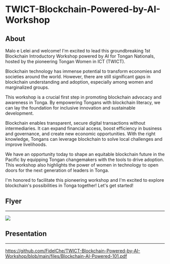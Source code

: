 # TWICT-Blockchain-Powered-by-AI-Workshop

## About

Malo e Lelei and welcome! I'm excited to lead this groundbreaking 1st Blockchain Introductory Workshop powered by AI for Tongan Nationals, hosted by the pioneering Tongan Women in ICT (TWICT).

Blockchain technology has immense potential to transform economies and societies around the world. However, there are still significant gaps in blockchain understanding and adoption, especially among women and marginalized groups.

This workshop is a crucial first step in promoting blockchain advocacy and awareness in Tonga. By empowering Tongans with blockchain literacy, we can lay the foundation for inclusive innovation and sustainable development.

Blockchain enables transparent, secure digital transactions without intermediaries. It can expand financial access, boost efficiency in business and governance, and create new economic opportunities. With the right knowledge, Tongans can leverage blockchain to solve local challenges and improve livelihoods.

We have an opportunity today to shape an equitable blockchain future in the Pacific by equipping Tongan changemakers with the tools to drive adoption. This workshop also highlights the power of women in technology to open doors for the next generation of leaders in Tonga.

I'm honored to facilitate this pioneering workshop and I'm excited to explore blockchain's possibilities in Tonga together! Let's get started!

## Flyer
---
![](https://github.com/FidelChe/TWICT-Blockchain-Powered-by-AI-Workshop/blob/main/files/flyer.jpg?raw=true)

## Presentation
---
https://github.com/FidelChe/TWICT-Blockchain-Powered-by-AI-Workshop/blob/main/files/Blockchain-AI-Powered-101.pdf



